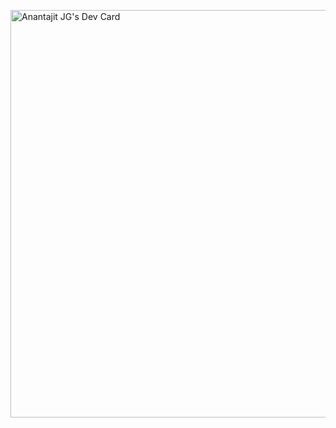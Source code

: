 <a href="https://app.daily.dev/anantajitjg"><img src="https://api.daily.dev/devcards/v2/e152c416c20248cdbd7f2e8b52a7b466.png?type=wide&r=i8s" width="652" alt="Anantajit JG's Dev Card"/></a>
